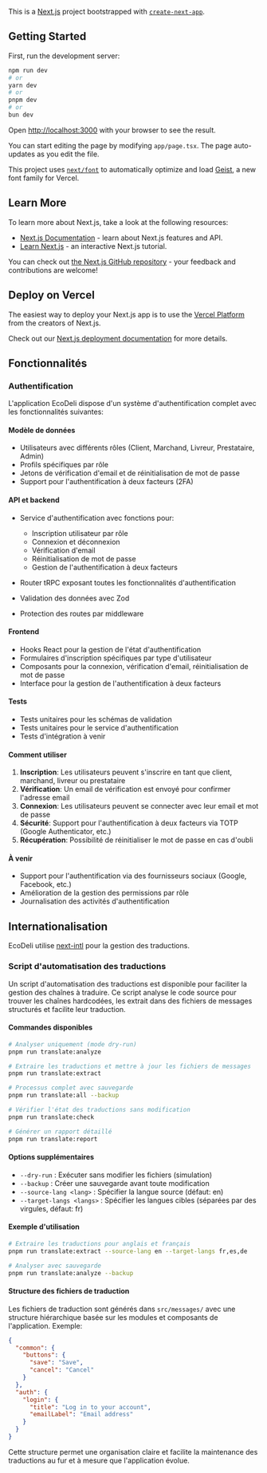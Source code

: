 This is a [Next.js](https://nextjs.org) project bootstrapped with [`create-next-app`](https://nextjs.org/docs/app/api-reference/cli/create-next-app).

## Getting Started

First, run the development server:

```bash
npm run dev
# or
yarn dev
# or
pnpm dev
# or
bun dev
```

Open [http://localhost:3000](http://localhost:3000) with your browser to see the result.

You can start editing the page by modifying `app/page.tsx`. The page auto-updates as you edit the file.

This project uses [`next/font`](https://nextjs.org/docs/app/building-your-application/optimizing/fonts) to automatically optimize and load [Geist](https://vercel.com/font), a new font family for Vercel.

## Learn More

To learn more about Next.js, take a look at the following resources:

- [Next.js Documentation](https://nextjs.org/docs) - learn about Next.js features and API.
- [Learn Next.js](https://nextjs.org/learn) - an interactive Next.js tutorial.

You can check out [the Next.js GitHub repository](https://github.com/vercel/next.js) - your feedback and contributions are welcome!

## Deploy on Vercel

The easiest way to deploy your Next.js app is to use the [Vercel Platform](https://vercel.com/new?utm_medium=default-template&filter=next.js&utm_source=create-next-app&utm_campaign=create-next-app-readme) from the creators of Next.js.

Check out our [Next.js deployment documentation](https://nextjs.org/docs/app/building-your-application/deploying) for more details.

## Fonctionnalités

### Authentification

L'application EcoDeli dispose d'un système d'authentification complet avec les fonctionnalités suivantes:

#### Modèle de données

- Utilisateurs avec différents rôles (Client, Marchand, Livreur, Prestataire, Admin)
- Profils spécifiques par rôle
- Jetons de vérification d'email et de réinitialisation de mot de passe
- Support pour l'authentification à deux facteurs (2FA)

#### API et backend

- Service d'authentification avec fonctions pour:

  - Inscription utilisateur par rôle
  - Connexion et déconnexion
  - Vérification d'email
  - Réinitialisation de mot de passe
  - Gestion de l'authentification à deux facteurs

- Router tRPC exposant toutes les fonctionnalités d'authentification
- Validation des données avec Zod
- Protection des routes par middleware

#### Frontend

- Hooks React pour la gestion de l'état d'authentification
- Formulaires d'inscription spécifiques par type d'utilisateur
- Composants pour la connexion, vérification d'email, réinitialisation de mot de passe
- Interface pour la gestion de l'authentification à deux facteurs

#### Tests

- Tests unitaires pour les schémas de validation
- Tests unitaires pour le service d'authentification
- Tests d'intégration à venir

#### Comment utiliser

1. **Inscription**: Les utilisateurs peuvent s'inscrire en tant que client, marchand, livreur ou prestataire
2. **Vérification**: Un email de vérification est envoyé pour confirmer l'adresse email
3. **Connexion**: Les utilisateurs peuvent se connecter avec leur email et mot de passe
4. **Sécurité**: Support pour l'authentification à deux facteurs via TOTP (Google Authenticator, etc.)
5. **Récupération**: Possibilité de réinitialiser le mot de passe en cas d'oubli

#### À venir

- Support pour l'authentification via des fournisseurs sociaux (Google, Facebook, etc.)
- Amélioration de la gestion des permissions par rôle
- Journalisation des activités d'authentification

## Internationalisation

EcoDeli utilise [next-intl](https://next-intl-docs.vercel.app/) pour la gestion des traductions.

### Script d'automatisation des traductions

Un script d'automatisation des traductions est disponible pour faciliter la gestion des chaînes à traduire. Ce script analyse le code source pour trouver les chaînes hardcodées, les extrait dans des fichiers de messages structurés et facilite leur traduction.

#### Commandes disponibles

```bash
# Analyser uniquement (mode dry-run)
pnpm run translate:analyze

# Extraire les traductions et mettre à jour les fichiers de messages
pnpm run translate:extract

# Processus complet avec sauvegarde
pnpm run translate:all --backup

# Vérifier l'état des traductions sans modification
pnpm run translate:check

# Générer un rapport détaillé
pnpm run translate:report
```

#### Options supplémentaires

- `--dry-run` : Exécuter sans modifier les fichiers (simulation)
- `--backup` : Créer une sauvegarde avant toute modification
- `--source-lang <lang>` : Spécifier la langue source (défaut: en)
- `--target-langs <langs>` : Spécifier les langues cibles (séparées par des virgules, défaut: fr)

#### Exemple d'utilisation

```bash
# Extraire les traductions pour anglais et français
pnpm run translate:extract --source-lang en --target-langs fr,es,de

# Analyser avec sauvegarde
pnpm run translate:analyze --backup
```

#### Structure des fichiers de traduction

Les fichiers de traduction sont générés dans `src/messages/` avec une structure hiérarchique basée sur les modules et composants de l'application. Exemple:

```json
{
  "common": {
    "buttons": {
      "save": "Save",
      "cancel": "Cancel"
    }
  },
  "auth": {
    "login": {
      "title": "Log in to your account",
      "emailLabel": "Email address"
    }
  }
}
```

Cette structure permet une organisation claire et facilite la maintenance des traductions au fur et à mesure que l'application évolue.
